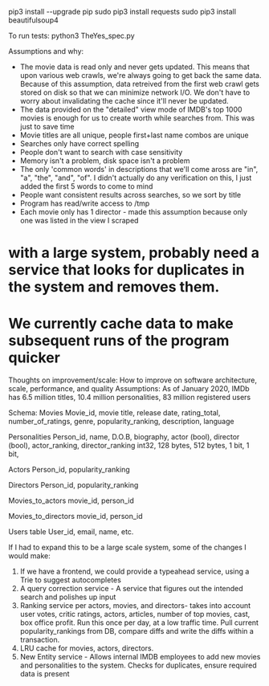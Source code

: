 pip3 install --upgrade pip
sudo pip3 install requests
sudo pip3 install beautifulsoup4


To run tests:
python3 TheYes_spec.py


Assumptions and why:
- The movie data is read only and never gets updated. This means that upon various web crawls, we're always going to
  get back the same data. Because of this assumption, data retreived from the first web crawl gets stored
  on disk so that we can minimize network I/O. We don't have to worry about invalidating the cache since it'll
  never be updated.
- The data provided on the "detailed" view mode of IMDB's top 1000 movies is enough for us to create worth while
  searches from. This was just to save time
- Movie titles are all unique, people first+last name combos are unique
- Searches only have correct spelling
- People don't want to search with case sensitivity
- Memory isn't a problem, disk space isn't a problem
- The only 'common words' in descriptions that we'll come aross are "in", "a", "the", "and", "of". I didn't actually do
  any verification on this, I just added the first 5 words to come to mind
- People want consistent results across searches, so we sort by title
- Program has read/write access to /tmp
- Each movie only has 1 director - made this assumption because only one was listed in the view I scraped

# with a large system, probably need a service that looks for duplicates in the system and removes them.
# We currently cache data to make subsequent runs of the program quicker


Thoughts on improvement/scale:
How to improve on software architecture, scale, performance, and quality
Assumptions: 
As of January 2020, IMDb has 6.5 million titles, 10.4 million personalities, 83 million registered users

Schema:
Movies
Movie_id, movie title, release date, rating_total, number_of_ratings, genre, popularity_ranking, description, language

Personalities
Person_id, name, D.O.B, biography, actor (bool), director (bool), actor_ranking, director_ranking
int32, 128 bytes, 512 bytes, 1 bit, 1 bit, 

Actors
Person_id, popularity_ranking

Directors
Person_id, popularity_ranking

Movies_to_actors
movie_id, person_id

Movies_to_directors
movie_id, person_id

Users table
User_id, email, name, etc.

If I had to expand this to be a large scale system, some of the changes I would make:
1. If we have a frontend, we could provide a typeahead service, using a Trie to suggest autocompletes
2. A query correction service - A service that figures out the intended search and polishes up input
3. Ranking service per actors, movies, and directors- takes into account user votes, critic ratings, actors, articles, number of top movies, cast, box office profit. Run this once per day, at a low traffic time. Pull current popularity_rankings from DB, compare diffs and write the diffs within a transaction.
4. LRU cache for movies, actors, directors. 
5. New Entity service - Allows internal IMDB employees to add new movies and personalities to the system. Checks for duplicates, ensure required data is present